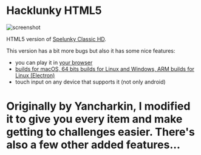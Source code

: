 # Hacklunky HTML5

![screenshot](screenshots/screenshot_00.jpg)

HTML5 version of [Spelunky Classic HD](https://rawcdn.githack.com/generic-user10/spelunkyclassic/ede12eb56693f79e46c4c52ba4433ed41e51c7c9/src/index.html).

This version has a bit more bugs but also it has some nice features:
- you can play it in [your browser](https://rawcdn.githack.com/generic-user10/spelunkyclassic/ede12eb56693f79e46c4c52ba4433ed41e51c7c9/src/index.html)
- [builds for macOS, 64 bits builds for Linux and Windows, ARM builds for Linux (Electron)](https://rawcdn.githack.com/generic-user10/spelunkyclassic/ede12eb56693f79e46c4c52ba4433ed41e51c7c9/src/index.html)
- touch input on any device that supports it (not only android)
# Originally by Yancharkin, I modified it to give you every item and make getting to challenges easier. There's also a few other added features...
